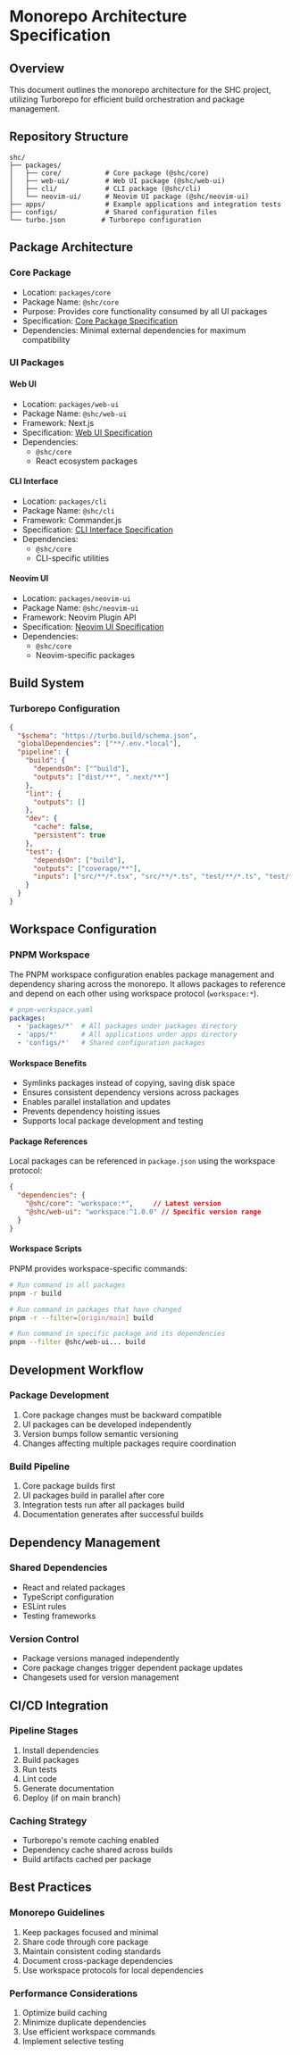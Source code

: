 # Monorepo Architecture Specification

## Overview

This document outlines the monorepo architecture for the SHC project, utilizing Turborepo for efficient build orchestration and package management.

## Repository Structure

```
shc/
├── packages/
│   ├── core/           # Core package (@shc/core)
│   ├── web-ui/         # Web UI package (@shc/web-ui)
│   ├── cli/            # CLI package (@shc/cli)
│   └── neovim-ui/      # Neovim UI package (@shc/neovim-ui)
├── apps/               # Example applications and integration tests
├── configs/            # Shared configuration files
└── turbo.json         # Turborepo configuration
```

## Package Architecture

### Core Package
- Location: `packages/core`
- Package Name: `@shc/core`
- Purpose: Provides core functionality consumed by all UI packages
- Specification: [Core Package Specification](./core-package.md)
- Dependencies: Minimal external dependencies for maximum compatibility

### UI Packages

#### Web UI
- Location: `packages/web-ui`
- Package Name: `@shc/web-ui`
- Framework: Next.js
- Specification: [Web UI Specification](./web-ui.md)
- Dependencies:
  - `@shc/core`
  - React ecosystem packages

#### CLI Interface
- Location: `packages/cli`
- Package Name: `@shc/cli`
- Framework: Commander.js
- Specification: [CLI Interface Specification](./cli-interface.md)
- Dependencies:
  - `@shc/core`
  - CLI-specific utilities

#### Neovim UI
- Location: `packages/neovim-ui`
- Package Name: `@shc/neovim-ui`
- Framework: Neovim Plugin API
- Specification: [Neovim UI Specification](./neovim-ui.md)
- Dependencies:
  - `@shc/core`
  - Neovim-specific packages

## Build System

### Turborepo Configuration

```json
{
  "$schema": "https://turbo.build/schema.json",
  "globalDependencies": ["**/.env.*local"],
  "pipeline": {
    "build": {
      "dependsOn": ["^build"],
      "outputs": ["dist/**", ".next/**"]
    },
    "lint": {
      "outputs": []
    },
    "dev": {
      "cache": false,
      "persistent": true
    },
    "test": {
      "dependsOn": ["build"],
      "outputs": ["coverage/**"],
      "inputs": ["src/**/*.tsx", "src/**/*.ts", "test/**/*.ts", "test/**/*.tsx"]
    }
  }
}
```

## Workspace Configuration

### PNPM Workspace

The PNPM workspace configuration enables package management and dependency sharing across the monorepo. It allows packages to reference and depend on each other using workspace protocol (`workspace:*`).

```yaml
# pnpm-workspace.yaml
packages:
  - 'packages/*'  # All packages under packages directory
  - 'apps/*'      # All applications under apps directory
  - 'configs/*'   # Shared configuration packages
```

#### Workspace Benefits
- Symlinks packages instead of copying, saving disk space
- Ensures consistent dependency versions across packages
- Enables parallel installation and updates
- Prevents dependency hoisting issues
- Supports local package development and testing

#### Package References
Local packages can be referenced in `package.json` using the workspace protocol:

```json
{
  "dependencies": {
    "@shc/core": "workspace:*",     // Latest version
    "@shc/web-ui": "workspace:^1.0.0" // Specific version range
  }
}
```

#### Workspace Scripts
PNPM provides workspace-specific commands:
```bash
# Run command in all packages
pnpm -r build

# Run command in packages that have changed
pnpm -r --filter=[origin/main] build

# Run command in specific package and its dependencies
pnpm --filter @shc/web-ui... build
```

## Development Workflow

### Package Development
1. Core package changes must be backward compatible
2. UI packages can be developed independently
3. Version bumps follow semantic versioning
4. Changes affecting multiple packages require coordination

### Build Pipeline
1. Core package builds first
2. UI packages build in parallel after core
3. Integration tests run after all packages build
4. Documentation generates after successful builds

## Dependency Management

### Shared Dependencies
- React and related packages
- TypeScript configuration
- ESLint rules
- Testing frameworks

### Version Control
- Package versions managed independently
- Core package changes trigger dependent package updates
- Changesets used for version management

## CI/CD Integration

### Pipeline Stages
1. Install dependencies
2. Build packages
3. Run tests
4. Lint code
5. Generate documentation
6. Deploy (if on main branch)

### Caching Strategy
- Turborepo's remote caching enabled
- Dependency cache shared across builds
- Build artifacts cached per package

## Best Practices

### Monorepo Guidelines
1. Keep packages focused and minimal
2. Share code through core package
3. Maintain consistent coding standards
4. Document cross-package dependencies
5. Use workspace protocols for local dependencies

### Performance Considerations
1. Optimize build caching
2. Minimize duplicate dependencies
3. Use efficient workspace commands
4. Implement selective testing 
